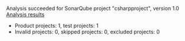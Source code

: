 Analysis succeeded for SonarQube project "csharpproject", version 1.0 [Analysis results](http://localhost:9000/dashboard/index/csharpproject)
- Product projects: 1, test projects: 1
- Invalid projects: 0, skipped projects: 0, excluded projects: 0
